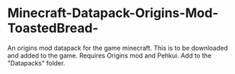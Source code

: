 # Minecraft-Datapack-Origins-Mod-ToastedBread-
An origins mod datapack for the game minecraft. This is to be downloaded and added to the game. Requires Origins mod and Pehkui. Add to the "Datapacks" folder. 
